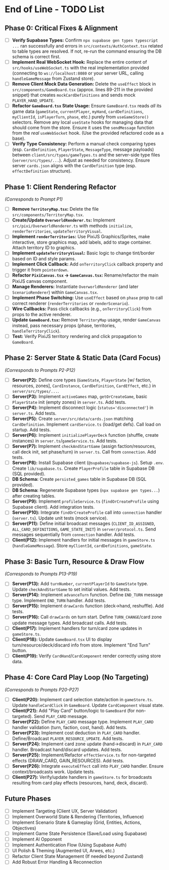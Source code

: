 # End of Line - TODO List

## Phase 0: Critical Fixes & Alignment

- [ ] **Verify Supabase Types:** Confirm `npx supabase gen types typescript ...` ran successfully and errors in `src/contexts/AuthContext.tsx` related to table types are resolved. If not, re-run the command ensuring the DB schema is correct first.
- [ ] **Implement Real WebSocket Hook:** Replace the entire content of `src/hooks/useWebSocket.ts` with the real implementation provided (connecting to `ws://localhost:8080` or your server URL, calling `handleGameMessage` from Zustand store).
- [ ] **Remove Client Mock Data Generation:** Delete the `useEffect` block in `src/components/GameBoard.tsx` (approx. lines 89-211 in the provided snippet) that creates `mockCardDefinitions` and sends mock `PLAYER_HAND_UPDATE`.
- [ ] **Refactor `GameBoard.tsx` State Usage:** Ensure `GameBoard.tsx` reads _all_ its game data (`gameState`, `currentPlayer`, `myHand`, `cardDefinitions`, `myClientId`, `isPlayerTurn`, `phase`, etc.) purely from `useGameStore()` selectors. Remove any local `useState` hooks for managing data that should come from the store. Ensure it uses the `sendMessage` function from the _real_ `useWebSocket` hook. (Use the provided refactored code as a base).
- [ ] **Verify Type Consistency:** Perform a manual check comparing types (esp. `CardDefinition`, `PlayerState`, `MessageType`, message payloads) between `client/src/types/gameTypes.ts` and the server-side type files (`server/src/types/...`). Adjust as needed for consistency. Ensure server `cards.json` aligns with the `CardDefinition` type (esp. `effectDefinition` structure).

## Phase 1: Client Rendering Refactor

_(Corresponds to Prompt P1)_

- [ ] **Remove `TerritoryMap.tsx`:** Delete the file `src/components/TerritoryMap.tsx`.
- [ ] **Create/Update `OverworldRenderer.ts`:** Implement `src/pixi/OverworldRenderer.ts` with methods `initialize`, `renderTerritories`, `updateTerritoryVisual`.
- [ ] **Implement `renderTerritories`:** Use PixiJS Graphics/Sprites, make interactive, store graphics map, add labels, add to stage container. Attach territory ID to graphics.
- [ ] **Implement `updateTerritoryVisual`:** Basic logic to change tint/border based on ID and style params.
- [ ] **Implement Click Callback:** Add `onTerritoryClick` callback property and trigger it from `pointerdown`.
- [ ] **Refactor `PixiCanvas.tsx` -> `GameCanvas.tsx`:** Rename/refactor the main PixiJS canvas component.
- [ ] **Manage Renderers:** Instantiate `OverworldRenderer` (and later `ScenarioRenderer`) within `GameCanvas.tsx`.
- [ ] **Implement Phase Switching:** Use `useEffect` based on `phase` prop to call correct renderer (`renderTerritories` or `renderScenario`).
- [ ] **Wire Callbacks:** Pass click callbacks (e.g., `onTerritoryClick`) from props to the active renderer.
- [ ] **Update `GameBoard.tsx`:** Remove `TerritoryMap` usage, render `GameCanvas` instead, pass necessary props (phase, territories, `handleTerritoryClick`).
- [ ] **Test:** Verify PixiJS territory rendering and click propagation to `GameBoard`.

## Phase 2: Server State & Static Data (Card Focus)

_(Corresponds to Prompts P2-P12)_

- [ ] **Server(P2):** Define core types (`GameState`, `PlayerState` [w/ faction, resources, zones], `CardInstance`, `CardDefinition`, `CardEffect`, etc.) in `server/src/types/...`.
- [ ] **Server(P3):** Implement `activeGames` map, `getOrCreateGame`, basic `PlayerState` init (empty zones) in `server.ts`. Add tests.
- [ ] **Server(P4):** Implement disconnect logic (`status='disconnected'`) in `server.ts`. Add tests.
- [ ] **Server(P5):** Create `server/src/data/cards.json` matching `CardDefinition`. Implement `cardService.ts` (load/get defs). Call load on startup. Add tests.
- [ ] **Server(P6):** Implement `initializePlayerDeck` function (shuffle, create instances) in `server.ts`/`gameService.ts`. Add tests.
- [ ] **Server(P7):** Implement `checkAndStartGame` (assign faction/resources, call deck init, set phase/turn) in `server.ts`. Call from `connection`. Add tests.
- [ ] **Server(P8):** Install Supabase client (`@supabase/supabase-js`). Setup `.env`. Create `lib/supabase.ts`. Create `PlayerProfile` table in Supabase DB (SQL provided).
- [ ] **DB Schema:** Create `persisted_games` table in Supabase DB (SQL provided).
- [ ] **DB Schema:** Regenerate Supabase types (`npx supabase gen types...`) after creating tables.
- [ ] **Server(P9):** Implement `profileService.ts` (`findOrCreateProfile` using Supabase client). Add integration tests.
- [ ] **Server(P10):** Integrate `findOrCreateProfile` call into `connection` handler (`server.ts`). Update unit tests (mock service).
- [ ] **Server(P11):** Define initial broadcast messages (`CLIENT_ID_ASSIGNED`, `ALL_CARD_DEFINITIONS`, `GAME_STATE_INIT`) in `server/protocol.ts`. Send messages sequentially from `connection` handler. Add tests.
- [ ] **Client(P12):** Implement handlers for initial messages in `gameStore.ts` (`handleGameMessage`). Store `myClientId`, `cardDefinitions`, `gameState`.

## Phase 3: Basic Turn, Resource & Draw Flow

_(Corresponds to Prompts P13-P19)_

- [ ] **Server(P13):** Add `turnNumber`, `currentPlayerId` to `GameState` type. Update `checkAndStartGame` to set initial values. Add tests.
- [ ] **Server(P14):** Implement `advanceTurn` function. Define `END_TURN` message type. Implement `END_TURN` handler. Add tests.
- [ ] **Server(P15):** Implement `drawCards` function (deck->hand, reshuffle). Add tests.
- [ ] **Server(P16):** Call `drawCards` on turn start. Define `TURN_CHANGE`/card zone update message types. Add broadcast calls. Add tests.
- [ ] **Client(P17):** Implement handlers for turn/card zone updates in `gameStore.ts`.
- [ ] **Client(P18):** Update `GameBoard.tsx` UI to display turn/resource/deck/discard info from store. Implement "End Turn" button.
- [ ] **Client(P19):** Verify `CardHand`/`CardComponent` render correctly using store data.

## Phase 4: Core Card Play Loop (No Targeting)

_(Corresponds to Prompts P20-P27)_

- [ ] **Client(P20):** Implement card selection state/action in `gameStore.ts`. Update `handleCardClick` in `GameBoard`. Update `CardComponent` visual state.
- [ ] **Client(P21):** Add "Play Card" button/logic to `GameBoard` (for non-targeted). Send `PLAY_CARD` message.
- [ ] **Server(P22):** Define `PLAY_CARD` message type. Implement `PLAY_CARD` handler validation (turn, faction, cost, hand). Add tests.
- [ ] **Server(P23):** Implement cost deduction in `PLAY_CARD` handler. Define/Broadcast `PLAYER_RESOURCE_UPDATE`. Add tests.
- [ ] **Server(P24):** Implement card zone update (hand->discard) in `PLAY_CARD` handler. Broadcast hand/discard updates. Add tests.
- [ ] **Server(P25):** Implement/Refactor `effectService.ts` for non-targeted effects (DRAW_CARD, GAIN_RESOURCES). Add tests.
- [ ] **Server(P26):** Integrate `executeEffect` call into `PLAY_CARD` handler. Ensure context/broadcasts work. Update tests.
- [ ] **Client(P27):** Verify/update handlers in `gameStore.ts` for broadcasts resulting from card play effects (resources, hand, deck, discard).

## Future Phases

- [ ] Implement Targeting (Client UX, Server Validation)
- [ ] Implement Overworld State & Rendering (Territories, Influence)
- [ ] Implement Scenario State & Gameplay (Grid, Entities, Actions, Objectives)
- [ ] Implement Game State Persistence (Save/Load using Supabase)
- [ ] Implement AI Opponent
- [ ] Implement Authentication Flow (Using Supabase Auth)
- [ ] UI Polish & Theming (Augmented UI, Arwes, etc.)
- [ ] Refactor Client State Management (If needed beyond Zustand)
- [ ] Add Robust Error Handling & Reconnection
